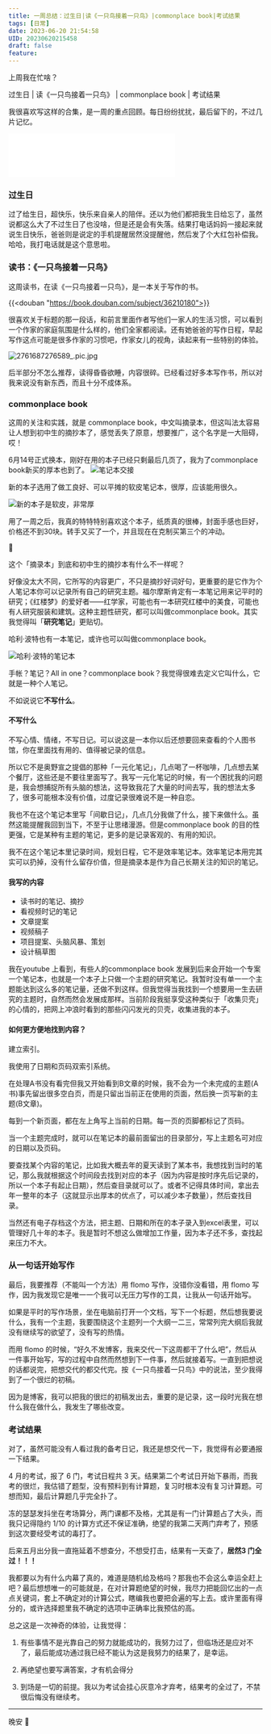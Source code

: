 ```yaml
---
title: 一周总结：过生日|读《一只鸟接着一只鸟》|commonplace book|考试结果
tags: [日常]
date: 2023-06-20 21:54:58
UID: 20230620215458
draft: false
feature: 
---
```


上周我在忙啥？

过生日 | 读《一只鸟接着一只鸟》 | commonplace book | 考试结果

我很喜欢写这样的合集，是一周的重点回顾。每日纷纷扰扰，最后留下的，不过几片记忆。

<!--more-->

<iframe frameborder="no" border="0" marginwidth="0" marginheight="0" width=330 height=86 src="//music.163.com/outchain/player?type=2&id=1922652961&auto=1&height=66"></iframe>


### 过生日

过了给生日，超快乐，快乐来自亲人的陪伴。还以为他们都把我生日给忘了，虽然说都这么大了不过生日了也没啥，但是还是会有失落。结果打电话妈妈一接起来就说生日快乐，爸爸则是说定的手机提醒居然没提醒他，然后发了个大红包补偿我。哈哈，我打电话就是这个意思啦。

### 读书：《一只鸟接着一只鸟》

这周读书，在读《一只鸟接着一只鸟》，是一本关于写作的书。

{{<douban "https://book.douban.com/subject/36210180">}}

很喜欢关于标题的那一段话，和前言里面作者写他们一家人的生活习惯，可以看到一个作家的家庭氛围是什么样的，他们全家都阅读。还有她爸爸的写作日程，早起写作这点可能是很多作家的习惯吧，作家女儿的视角，读起来有一些特别的体验。

![2761687276589_.pic.jpg](https://s2.loli.net/2023/06/20/3YfCDnqEdx8GsvP.jpg)


后半部分不怎么推荐，读得昏昏欲睡，内容很碎。已经看过好多本写作书，所以对我来说没有新东西，而且十分不成体系。

### commonplace book
这周的关注和实践，就是 commonplace book，中文叫摘录本，但这叫法太容易让人想到初中生的摘抄本了，感觉丢失了原意，想要推广，这个名字是一大阻碍，哎！

6月14号正式换本，刚好在用的本子已经只剩最后几页了，我为了commonplace book新买的厚本也到了。
![笔记本交接](https://s2.loli.net/2023/06/20/OSsaE3WJckMZzbG.jpg)

新的本子选用了做工良好、可以平摊的软皮笔记本，很厚，应该能用很久。

![新的本子是软皮，非常厚](https://s2.loli.net/2023/06/20/4lZtx9oQYHyni5U.jpg)

用了一周之后，我真的特特特别喜欢这个本子，纸质真的很棒，封面手感也巨好，价格还不到30块。转手又买了一个，并且现在在克制买第三个的冲动。

🌲

这个「摘录本」到底和初中生的摘抄本有什么不一样呢？

好像没太大不同，它所写的内容更广，不只是摘抄好词好句，更重要的是它作为个人笔记本你可以记录所有自己的研究主题。福尔摩斯肯定有一本笔记用来记平时的研究；《红楼梦》的爱好者——红学家，可能也有一本研究红楼中的美食，可能也有人研究服装和建筑。这种主题性研究，都可以叫做commonplace book。其实我觉得叫「**研究笔记**」更贴切。

哈利·波特也有一本笔记，或许也可以叫做commonplace book。

![哈利·波特的笔记本](https://s2.loli.net/2023/06/20/5RAxtEm3gsJpeO9.png)

手帐？笔记？All in one？commonplace book？我觉得很难去定义它叫什么，它就是一种个人笔记。

不如说说它**不写什么**。

#### 不写什么
不写心情、情绪，不写日记。可以说这是一本你以后还想要回来查看的个人图书馆，你在里面找有用的、值得被记录的信息。

所以它不是奥野宣之提倡的那种「一元化笔记」，几点喝了一杯咖啡，几点想去某个餐厅，这些还是不要往里面写了。我写一元化笔记的时候，有一个困扰我的问题是，我会想捕捉所有头脑的想法，这导致我花了大量的时间去写，我的想法太多了，很多可能根本没有价值，过度记录很难说不是一种自恋。

我也不在这个笔记本里写「间歇日记」，几点几分我做了什么，接下来做什么。虽然这能提醒我回到当下，不至于让思绪漫游。但是commonplace book 的目的性更强，它是某种有主题的笔记，更多的是记录客观的、有用的知识。

我不在这个笔记本里记录时间，规划日程，它不是效率笔记本。效率笔记本用完其实可以扔掉，没有什么留存价值，但是摘录本是作为自己长期关注的知识的笔记。

#### 我写的内容
- 读书时的笔记、摘抄
- 看视频时记的笔记
- 文章提案
- 视频稿子
- 项目提案、头脑风暴、策划
- 设计稿草图

我在youtube 上看到，有些人的commonplace book 发展到后来会开始一个专案一个笔记本，也就是一个本子上只做一个主题的研究笔记。我暂时没有单一一个主题能达到这么多的笔记量，还做不到这样。但我觉得当我找到一个想要用一生去研究的主题时，自然而然会发展成那样。当前阶段我挺享受这种类似于「收集贝壳」的心情的，把网上冲浪时看到的那些闪闪发光的贝壳，收集进我的本子。

#### 如何更方便地找到内容？
建立索引。

我使用了日期和页码双索引系统。

在处理A书没有看完但我又开始看到B文章的时候，我不会为一个未完成的主题(A书)事先留出很多空白页，而是只留出当前正在使用的页面，然后换一页写新的主题(B文章)。

每到一个新页面，都在左上角写上当前的日期。每一页的页脚都标记了页码。

当一个主题完成时，就可以在笔记本的最前面留出的目录部分，写上主题名可对应的日期以及页码。

要查找某个内容的笔记，比如我大概去年的夏天读到了某本书，我想找到当时的笔记，那么我就根据这个时间段去找到对应的本子（因为内容是按时序先后记录的，所以一个本子有起止日期），然后查目录就可以了。或者不记得具体时间，拿出去年一整年的本子（这就显示出厚本的优点了，可以减少本子数量），然后查找目录。

当然还有电子存档这个方法，把主题、日期和所在的本子录入到excel表里，可以管理好几十年的本子。我是暂时不想这么做增加工作量，因为本子还不多，查找起来压力不大。

### 从一句话开始写作

最后，我要推荐（不能叫一个方法）用 flomo 写作，没错你没看错，用 flomo 写作，因为我发现它是唯一一个我可以无压力写作的工具，让我从一句话开始写。

如果是平时的写作场景，坐在电脑前打开一个文档，写下一个标题，然后想我要说什么，我有一个主题，我要围绕这个主题列一个大纲一二三，常常列完大纲后我就没有继续写的欲望了，没有写的热情。

而用 flomo 的时候，“好久不发博客，我来交代一下这周都干了什么吧”，然后从一件事开始写，写的过程中自然而然想到下一件事，然后就接着写。一直到把想说的话都说完，把想交代的都交代完。按《一只鸟接着一只鸟》中的说法，至少我得到了一个很烂的初稿。

因为是博客，我可以把我的很烂的初稿发出去，重要的是记录，这一段时光我在想什么我在做什么，我发生了哪些改变。

### 考试结果

对了，虽然可能没有人看过我的备考日记，我还是想交代一下，我觉得有必要通报一下结果。

4 月的考试，报了 6 门，考试日程共 3 天。结果第二个考试日开始下暴雨，而我考的很烂，我估错了题型，没有预料到有计算题，复习时根本没有复习计算题。可想而知，最后计算题几乎完全扑了。

冻的瑟瑟发抖坐在考场算分，两门课都不及格，尤其是有一门计算题占了大头，而我只记得隐约 1/10 的计算方式还不保证准确，绝望的我第二天两门弃考了，预感到这次要经受考试的毒打了。

后来五月出分我一直拖延着不想查分，不想受打击，结果有一天查了，**居然3 门全过！！！**

我都要以为有什么内幕了真的，难道是随机给及格吗？那我也不会这么幸运全赶上吧？最后想想唯一的可能就是，在对计算题绝望的时候，我尽力把能回忆出的一点点关键词，套上不确定对的计算公式，瞎编我也要把会遍的写上去。或许里面有得分的，或许选择题里我不确定的选项中正确率比我预估的高。

总之这是一次神奇的体验，让我觉得：

1. 有些事情不是光靠自己的努力就能成功的，我努力过了，但临场还是应对不了，最后能成功通过我已经不能认为这是我努力的结果了，是幸运。
    
2. 再绝望也要写满答案，才有机会得分
    
3. 到场是一切的前提。我以为考试会挂心灰意冷才弃考，结果考的全过了，不禁很后悔没有继续考。
---



晚安 🌛